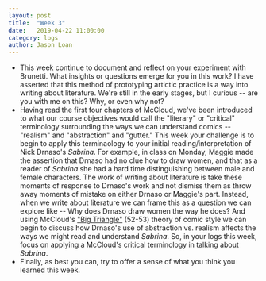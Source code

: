```yaml
---
layout: post
title:  "Week 3" 
date:   2019-04-22 11:00:00
category: logs
author: Jason Loan 
---
```


* This week continue to document and reflect on your experiment with Brunetti. What insights or questions emerge for you in this work? I have asserted that this method of prototyping artictic practice is a way into writing about literature. We're still in the early stages, but I curious -- are you with me on this? Why, or even why not?
* Having read the first four chapters of McCloud, we've been introduced to what our course objectives would call the "literary" or "critical" terminology surrounding the ways we can understand comics -- "realism" and "abstraction" and "gutter." This week your challenge is to begin to apply this terminaology to your initial reading/interpretation of Nick Drnaso's *Sabrina*. For example, in class on Monday, Maggie made the assertion that Drnaso had no clue how to draw women, and that as a reader of *Sabrina* she had a hard time distinguishing between male and female characters. The work of writing about literature is take these moments of response to Drnaso's work and not dismiss them as throw away moments of mistake on either Drnaso or Maggie's part. Instead, when we write about literature we can frame this as a question we can explore like -- Why does Drnaso draw women the way he does? And using McCloud's ["Big Triangle"](http://www.scottmccloud.com/4-inventions/triangle/index.html) (52-53) theory of comic style we can begin to discuss how Drnaso's use of abstraction vs. realism affects the ways we might read and understand *Sabrina*. So, in your logs this week, focus on applying a McCloud's critical terminology in talking about *Sabrina*. 
* Finally, as best you can, try to offer a sense of what you think you learned this week.
